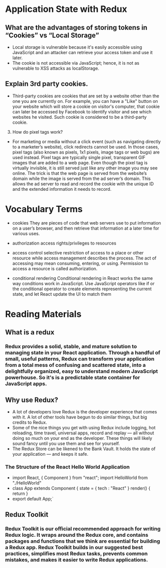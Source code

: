 # Application State with Redux

## What are the advantages of storing tokens in “Cookies” vs “Local Storage”

- Local storage is vulnerable because it's easily accessible using JavaScript and an attacker can retrieve your access token and use it later.
- The cookie is not accessible via JavaScript; hence, it is not as vulnerable to XSS attacks as localStorage.
## Explain 3rd party cookies. 
- Third-party cookies are cookies that are set by a website other than the one you are currently on. For example, you can have a "Like" button on your website which will store a cookie on visitor's computer, that cookie can later be accessed by Facebook to identify visitor and see which websites he visited. Such cookie is considered to be a third-party cookie.

3. How do pixel tags work? 
- For marketing or media without a click event (such as navigating directly to a marketer’s website), click redirects cannot be used. In those cases, pixel tags (also known as pixels, 1x1 pixels, image tags or web bugs) are used instead. Pixel tags are typically single pixel, transparent GIF images that are added to a web page. Even though the pixel tag is virtually invisible, it is still served just like any other image you may see online. The trick is that the web page is served from the website’s domain while the image is served from the ad server’s domain. This allows the ad server to read and record the cookie with the unique ID and the extended information it needs to record.

# Vocabulary Terms
- cookies They are pieces of code that web servers use to put information on a user’s browser, and then retrieve that information at a later time for various uses.

- authorization access rights/privileges to resources

- access control selective restriction of access to a place or other resource while access management describes the process. The act of accessing may mean consuming, entering, or using. Permission to access a resource is called authorization.

- conditional rendering Conditional rendering in React works the same way conditions work in JavaScript. Use JavaScript operators like if or the conditional operator to create elements representing the current state, and let React update the UI to match them

# Reading Materials
## What is a redux
### Redux provides a solid, stable, and mature solution to managing state in your React application. Through a handful of small, useful patterns, Redux can transform your application from a total mess of confusing and scattered state, into a delightfully organized, easy to understand modern JavaScript powerhouse. So it's is a predictable state container for JavaScript apps.

## Why use Redux?
- A lot of developers love Redux is the developer experience that comes with it. A lot of other tools have begun to do similar things, but big credits to Redux.
- Some of the nice things you get with using Redux include logging, hot reloading, time travel, universal apps, record and replay — all without doing so much on your end as the developer. These things will likely sound fancy until you use them and see for yourself.
- The Redux Store can be likened to the Bank Vault. It holds the state of your application — and keeps it safe.
### The Structure of the React Hello World Application

- import React, { Component } from "react"; import HelloWorld from "./HelloWorld"
- class App extends Component { state = { tech : "React" } render() { return } 
- export default App;`

## Redux Toolkit
### Redux Toolkit is our official recommended approach for writing Redux logic. It wraps around the Redux core, and contains packages and functions that we think are essential for building a Redux app. Redux Toolkit builds in our suggested best practices, simplifies most Redux tasks, prevents common mistakes, and makes it easier to write Redux applications.
